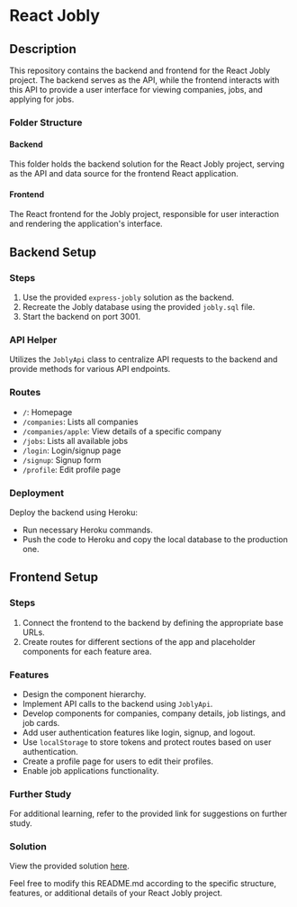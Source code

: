 # React Jobly

## Description

This repository contains the backend and frontend for the React Jobly project. The backend serves as the API, while the frontend interacts with this API to provide a user interface for viewing companies, jobs, and applying for jobs.

### Folder Structure

#### Backend

This folder holds the backend solution for the React Jobly project, serving as the API and data source for the frontend React application.

#### Frontend

The React frontend for the Jobly project, responsible for user interaction and rendering the application's interface.

## Backend Setup

### Steps

1. Use the provided `express-jobly` solution as the backend.
2. Recreate the Jobly database using the provided `jobly.sql` file.
3. Start the backend on port 3001.

### API Helper

Utilizes the `JoblyApi` class to centralize API requests to the backend and provide methods for various API endpoints.

### Routes

- `/`: Homepage
- `/companies`: Lists all companies
- `/companies/apple`: View details of a specific company
- `/jobs`: Lists all available jobs
- `/login`: Login/signup page
- `/signup`: Signup form
- `/profile`: Edit profile page

### Deployment

Deploy the backend using Heroku:

- Run necessary Heroku commands.
- Push the code to Heroku and copy the local database to the production one.

## Frontend Setup

### Steps

1. Connect the frontend to the backend by defining the appropriate base URLs.
2. Create routes for different sections of the app and placeholder components for each feature area.

### Features

- Design the component hierarchy.
- Implement API calls to the backend using `JoblyApi`.
- Develop components for companies, company details, job listings, and job cards.
- Add user authentication features like login, signup, and logout.
- Use `localStorage` to store tokens and protect routes based on user authentication.
- Create a profile page for users to edit their profiles.
- Enable job applications functionality.

### Further Study

For additional learning, refer to the provided link for suggestions on further study.

### Solution

View the provided solution [here](http://curric.rithmschool.com/springboard/exercises/react-jobly/solution).

Feel free to modify this README.md according to the specific structure, features, or additional details of your React Jobly project.
